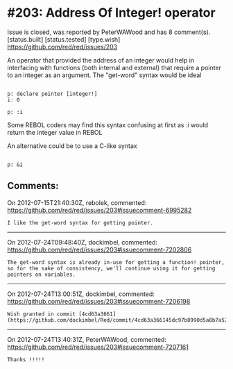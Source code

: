 
#203: Address Of Integer! operator
================================================================================
Issue is closed, was reported by PeterWAWood and has 8 comment(s).
[status.built] [status.tested] [type.wish]
<https://github.com/red/red/issues/203>

An operator that provided the address of an integer would help in interfacing with functions (both internal and external) that require a pointer to an integer as an argument. The "get-word" syntax would be ideal

``` rebol

p: declare pointer [integer!]
i: 0

p: :i

```

Some REBOL coders may find this syntax confusing at first as :i would return the integer value in REBOL

An alternative could be to use a C-like syntax 

``` rebol

p: &i

```



Comments:
--------------------------------------------------------------------------------

On 2012-07-15T21:40:30Z, rebolek, commented:
<https://github.com/red/red/issues/203#issuecomment-6995282>

    I like the get-word syntax for getting pointer.

--------------------------------------------------------------------------------

On 2012-07-24T09:48:40Z, dockimbel, commented:
<https://github.com/red/red/issues/203#issuecomment-7202806>

    The get-word syntax is already in-use for getting a function! pointer, so for the sake of consistency, we'll continue using it for getting pointers on variables.

--------------------------------------------------------------------------------

On 2012-07-24T13:00:51Z, dockimbel, commented:
<https://github.com/red/red/issues/203#issuecomment-7206198>

    Wish granted in commit [4cd63a3661](https://github.com/dockimbel/Red/commit/4cd63a366145dc97b8990d5a8b7a52acb2305c91)

--------------------------------------------------------------------------------

On 2012-07-24T13:40:31Z, PeterWAWood, commented:
<https://github.com/red/red/issues/203#issuecomment-7207161>

    Thanks !!!!!

